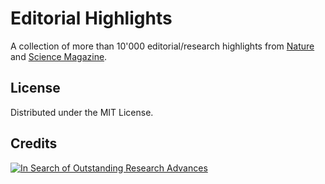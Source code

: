 # Editorial Highlights

A collection of more than 10'000 editorial/research highlights from [Nature](https://www.nature.com) and [Science Magazine](https://science.sciencemag.org).

## License

Distributed under the MIT License.

## Credits

[![In Search of Outstanding Research Advances](https://zenodo.org/badge/DOI/10.5281/zenodo.4155204.svg)](https://doi.org/10.5281/zenodo.4155204)
